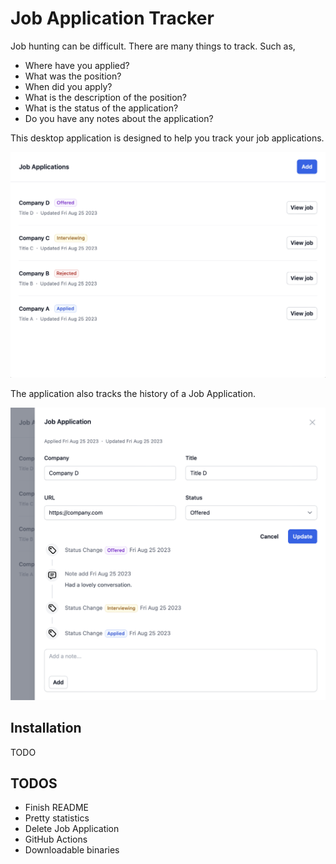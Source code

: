 # Job Application Tracker

Job hunting can be difficult. There are many things to track. Such as,

- Where have you applied?
- What was the position?
- When did you apply?
- What is the description of the position?
- What is the status of the application?
- Do you have any notes about the application?

This desktop application is designed to help you track your job applications.

![img](./images/home.png)

The application also tracks the history of a Job Application.

![img](./images/details.png)

## Installation

TODO

## TODOS

- Finish README
- Pretty statistics
- Delete Job Application
- GitHub Actions
- Downloadable binaries
